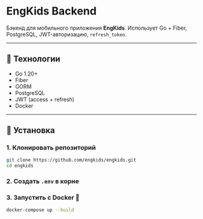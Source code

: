# EngKids Backend

Бэкенд для мобильного приложения **EngKids**. Использует Go + Fiber, PostgreSQL, JWT-авторизацию, `refresh_token`.

---

## 🧱 Технологии

- Go 1.20+
- Fiber
- GORM
- PostgreSQL
- JWT (access + refresh)
- Docker

---

## 🚀 Установка

### 1. Клонировать репозиторий
```bash
git clone https://github.com/engkids/engkids.git
cd engkids
```

### 2. Создать `.env` в корне

### 3. Запустить с Docker 🐳
```bash
docker-compose up --build
```
